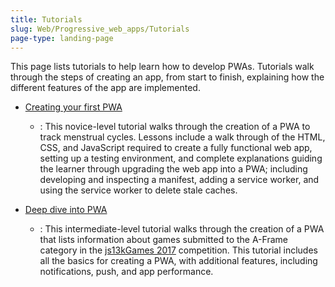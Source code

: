 ```yaml
---
title: Tutorials
slug: Web/Progressive_web_apps/Tutorials
page-type: landing-page
---
```




This page lists tutorials to help learn how to develop PWAs. Tutorials walk through the steps of creating an app, from start to finish, explaining how the different features of the app are implemented.

- [Creating your first PWA](/Web/Progressive_web_apps/Tutorials/CycleTracker)

  - : This novice-level tutorial walks through the creation of a PWA to track menstrual cycles. Lessons include a walk through of the HTML, CSS, and JavaScript required to create a fully functional web app, setting up a testing environment, and complete explanations guiding the learner through upgrading the web app into a PWA; including developing and inspecting a manifest, adding a service worker, and using the service worker to delete stale caches.

- [Deep dive into PWA](/Web/Progressive_web_apps/Tutorials/js13kGames)
  - : This intermediate-level tutorial walks through the creation of a PWA that lists information about games submitted to the A-Frame category in the [js13kGames 2017](https://2017.js13kgames.com/) competition. This tutorial includes all the basics for creating a PWA, with additional features, including notifications, push, and app performance.
